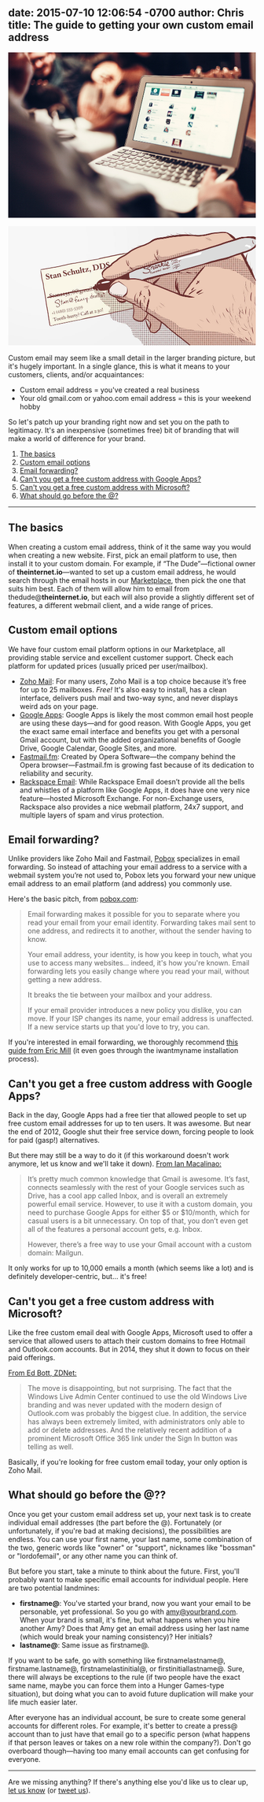 date: 2015-07-10 12:06:54 -0700
author: Chris
title: The guide to getting your own custom email address
----

<!-- excerpt -->

![online store](/media/2015-07-21-store-macbook.jpg)

![Custom Email](/media/2015-07-10-custom-email.jpg)

Custom email may seem like a small detail in the larger branding picture, but it's hugely important. In a single glance, this is what it means to your customers, clients, and/or acquaintances:

+ Custom email address = you've created a real business
+ Your old gmail.com or yahoo.com email address = this is your weekend hobby

So let's patch up your branding right now and set you on the path to legitimacy. It's an inexpensive (sometimes free) bit of branding that will make a world of difference for your brand.

<!-- /excerpt -->

1. [The basics](#section-1)
2. [Custom email options](#section-2)
3. [Email forwarding?](#section-3)
4. [Can't you get a free custom address with Google Apps?](#section-4)
5. [Can't you get a free custom address with Microsoft?](#section-5)
6. [What should go before the @?](#section-6)

***

<h2 id="section-1">The basics</h2>

When creating a custom email address, think of it the same way you would when creating a new website. First, pick an email platform to use, then install it to your custom domain. For example, if “The Dude”—fictional owner of **theinternet.io**—wanted to set up a custom email address, he would search through the email hosts in our [Marketplace](https://iwantmyname.com/services/email-hosting/), then pick the one that suits him best. Each of them will allow him to email from thedude@**theinternet.io**, but each will also provide a slightly different set of features, a different webmail client, and a wide range of prices.

<h2 id="section-2">Custom email options</h2>

We have four custom email platform options in our Marketplace, all providing stable service and excellent customer support. Check each platform for updated prices (usually priced per user/mailbox).

+ [Zoho Mail](https://iwantmyname.com/features/applications/custom-domain-apps/zoho/email-hosting-and-online-office-suite): For many users, Zoho Mail is a top choice because it’s free for up to 25 mailboxes. *Free!* It's also easy to install, has a clean interface, delivers push mail and two-way sync, and never displays weird ads on your page. 
+ [Google Apps](https://iwantmyname.com/features/applications/google-apps-for-your-domain): Google Apps is likely the most common email host people are using these days—and for good reason. With Google Apps, you get the exact same email interface and benefits you get with a personal Gmail account, but with the added organizational benefits of Google Drive, Google Calendar, Google Sites, and more.
+ [Fastmail.fm](https://iwantmyname.com/services/hosted-email/fastmail-mail-hosting-own-domain): Created by Opera Software—the company behind the Opera browser—Fastmail.fm is growing fast because of its dedication to reliability and security. 
+ [Rackspace Email](https://iwantmyname.com/services/email-hosting/rackspace-apps): While Rackspace Email doesn’t provide all the bells and whistles of a platform like Google Apps, it does have one very nice feature—hosted Microsoft Exchange. For non-Exchange users, Rackspace also provides a nice webmail platform, 24x7 support, and multiple layers of spam and virus protection.

<h2 id="section-3">Email forwarding?</h2>

Unlike providers like Zoho Mail and Fastmail, [Pobox](https://iwantmyname.com/services/email-hosting/pobox-mail-forwarding) specializes in email forwarding. So instead of attaching your email address to a service with a webmail system you’re not used to, Pobox lets you forward your new unique email address to an email platform (and address) you commonly use.

Here's the basic pitch, from [pobox.com](http://www.pobox.com/faq/):

> Email forwarding makes it possible for you to separate where you read your email from your email identity. Forwarding takes mail sent to one address, and redirects it to another, without the sender having to know.
>
>Your email address, your identity, is how you keep in touch, what you use to access many websites... indeed, it's how you're known. Email forwarding lets you easily change where you read your mail, without getting a new address.
>
>It breaks the tie between your mailbox and your address.
>
>If your email provider introduces a new policy you dislike, you can move. If your ISP changes its name, your email address is unaffected. If a new service starts up that you'd love to try, you can.

If you're interested in email forwarding, we thoroughly recommend [this guide from Eric Mill](https://konklone.com/post/take-control-of-your-email-address) (it even goes through the iwantmyname installation process).

<h2 id="section-4">Can't you get a free custom address with Google Apps?</h2>

Back in the day, Google Apps had a free tier that allowed people to set up free custom email addresses for up to ten users. It was awesome. But near the end of 2012, Google shut their free service down, forcing people to look for paid (gasp!) alternatives. 

But there may still be a way to do it (if this workaround doesn't work anymore, let us know and we'll take it down). [From Ian Macalinao:](http://simplyian.com/2015/01/07/Hacking-GMail-to-use-custom-domains-for-free/)

> It’s pretty much common knowledge that Gmail is awesome. It’s fast, connects seamlessly with the rest of your Google services such as Drive, has a cool app called Inbox, and is overall an extremely powerful email service. However, to use it with a custom domain, you need to purchase Google Apps for either $5 or $10/month, which for casual users is a bit unnecessary. On top of that, you don’t even get all of the features a personal account gets, e.g. Inbox.
> 
> However, there’s a free way to use your Gmail account with a custom domain: Mailgun.

It only works for up to 10,000 emails a month (which seems like a lot) and is definitely developer-centric, but... it's free!

<h2 id="section-5">Can't you get a free custom address with Microsoft?</h2>

Like the free custom email deal with Google Apps, Microsoft used to offer a service that allowed users to attach their custom domains to free Hotmail and Outlook.com accounts. But in 2014, they shut it down to focus on their paid offerings. 

[From Ed Bott, ZDNet:](http://www.zdnet.com/article/microsoft-ends-support-for-custom-domains-in-free-email-service/)

> The move is disappointing, but not surprising. The fact that the Windows Live Admin Center continued to use the old Windows Live branding and was never updated with the modern design of Outlook.com was probably the biggest clue. In addition, the service has always been extremely limited, with administrators only able to add or delete addresses. And the relatively recent addition of a prominent Microsoft Office 365 link under the Sign In button was telling as well.

Basically, if you're looking for free custom email today, your only option is Zoho Mail. 

<h2 id="section-6">What should go before the @??</h2>

Once you get your custom email address set up, your next task is to create individual email addresses (the part before the @). Fortunately (or unfortunately, if you're bad at making decisions), the possibilities are endless. You can use your first name, your last name, some combination of the two, generic words like "owner" or "support", nicknames like "bossman" or "lordofemail", or any other name you can think of. 

But before you start, take a minute to think about the future. First, you'll probably want to make specific email accounts for individual people. Here are two potential landmines:

+ **firstname@**: You've started your brand, now you want your email to be personable, yet professional. So you go with amy@yourbrand.com. When your brand is small, it's fine, but what happens when you hire another Amy? Does that Amy get an email address using her last name (which would break your naming consistency)? Her initials?
+ **lastname@**: Same issue as firstname@.

If you want to be safe, go with something like firstnamelastname@, firstname.lastname@, firstnamelastinitial@, or firstinitiallastname@. Sure, there will always be exceptions to the rule (if two people have the exact same name, maybe you can force them into a Hunger Games-type situation), but doing what you can to avoid future duplication will make your life much easier later.

After everyone has an individual account, be sure to create some general accounts for different roles. For example, it's better to create a press@ account than to just have that email go to a specific person (what happens if that person leaves or takes on a new role within the company?). Don't go overboard though—having too many email accounts can get confusing for everyone.

***

Are we missing anything? If there's anything else you'd like us to clear up, [let us know](https://iwantmyname.com/support) (or [tweet us](https://twitter.com/iwantmyname)).


